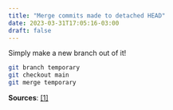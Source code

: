 ```yaml
---
title: "Merge commits made to detached HEAD"
date: 2023-03-31T17:05:16-03:00
draft: false
---
```


Simply make a new branch out of it!

```bash
git branch temporary
git checkout main
git merge temporary
```

**Sources**:
[\[1\]](https://stackoverflow.com/questions/7124486/what-to-do-with-commit-made-in-a-detached-head)
